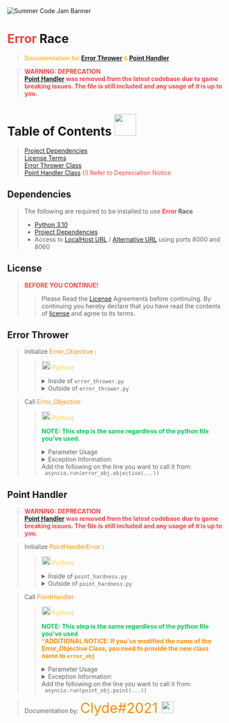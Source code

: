 [Error Thrower]: https://github.com/mkadiya20/heroic-hydra/blob/67f188d0a955d1ae60e08e426ccc68b27ff27e15/src/server/error_thrower.py
[Point Handler]: https://github.com/mkadiya20/heroic-hydra/blob/67f188d0a955d1ae60e08e426ccc68b27ff27e15/src/server/point_hardness.py
[License]: https://github.com/mkadiya20/heroic-hydra/blob/67f188d0a955d1ae60e08e426ccc68b27ff27e15/LICENSE
[Python 3.10]: https://www.python.org/downloads/release/python-3100/
[Project Dependencies]: https://github.com/mkadiya20/heroic-hydra/blob/67f188d0a955d1ae60e08e426ccc68b27ff27e15/poetry.lock
[LocalHost URL]: http://localhost/
[Alternative URL]: http://127.0.0.1/

<img src="https://www.pythondiscord.com/static/images/events/summer_code_jam_2022/site_banner.png" alt="Summer Code Jam Banner">


# <font color="#FF4040"> Error </font> Race

> <font color="#FFC125" style="bold">**Documentation for [Error Thrower] & [Point Handler]**  </font>

> <font color="#FF4040">**WARNING: DEPRECATION <br> [Point Handler] was removed from the latest codebase due to game breaking issues. The file is still included and any usage of it is up to you.**</font>


# Table of Contents <img src="https://www.iconpacks.net/icons/2/free-opened-book-icon-3163-thumb.png" width=50, height=50>
> [Project Dependencies](#Dependencies) <br>
> [License Terms](#License) <br>
> [Error Thrower Class](#ErrorThrower) <br>
> [Point Handler Class](#PointHandler) <font color="#FF4040"> (!) Refer to Depreciation Notice </font>


## Dependencies <span id="Dependencies"><span>
> The following are required to be installed to use **<font color="#FF4040"> Error </font> Race**
>
> * [Python 3.10]
> * [Project Dependencies]
> * Access to [LocalHost URL] / [Alternative URL] using ports 8000 and 8060

## License <span id="License"><span>

> <font color="#FF4040">**BEFORE YOU CONTINUE!** </font>
> > Please Read the [License] Agreements before continuing. By continuing you hereby declare that you have read the contents of [license] and agree to its terms.

## Error Thrower <span id="ErrorThrower"><span>

> Initialize <font color="#FF8C00"> Error_Objective </font>:
> > <img src="https://upload.wikimedia.org/wikipedia/commons/thumb/c/c3/Python-logo-notext.svg/2048px-Python-logo-notext.svg.png" height="20"> <font color="#FFD43B"> Python</font>:
> > <details>
> >    <summary>Inside of <code>error_thrower.py</code></summary>
> >     <br>
> >     Since you're already using the classes file; the <code>imports</code> are already present.
> >     You'll only need to add the following code to the bottom of the file:
> >  
> >     error_obj = Error_Objective()
> >
> >   </details>
> > <details>
> >    <summary>Outside of <code>error_thrower.py</code></summary>
> >     <br>
> >     Since you're using a different python file to initialize <font color="#FF8C00"> Error_Objective </font>
> >     <br>
> >     You'll need to add the following imports to the top of the file:
> >  
> >     import asyncio
> >     from error_thrower import Error_Objective
> >    <br>
> >      Then, add the following in a spot you see fit:
> >    <br>
> >  
> >     error_obj = Error_Objective()
> >
> >   </details>

> Call <font color="#FF8C00"> Error_Objective</font>
> > <img src="https://upload.wikimedia.org/wikipedia/commons/thumb/c/c3/Python-logo-notext.svg/2048px-Python-logo-notext.svg.png" height="20"> <font color="#FFD43B"> Python</font>:
> >
> > <font color="#00C957">**NOTE: This step is the same regardless of the python file you've used.** </font>
> > <br>
> > <details>
> > <summary> Parameter Usage </summary>
> > <br>
> > <table>
> >   <tr>
> >     <td>Name</td>
> >     <td>Casting Type</td>
> >     <td>Default Value</td>
> >     <td> Required</td>
> >  </tr>
> >     <td><font color="#FF8C00"> difficulty</font></td> <td><font color="#959ed6">  int</font></td><td>>===>===></td><td>True</td></tr>
> >     <td><font color="#FF8C00"> already_used_keywords</font></td> <td><font color="#959ed6">list | tuple</font></td><td><font color="#FF8C00">    None</font></td><td>False</td>
> > </table>
> > </details>
> > <details>
> > <summary> Exception Information: </summary>
> > raises <code>DifficultyObjectivesCompleted</code> if <font color="#FF8C00"> already_used_keywords</font> matches the values in <code>self.ERRORS[difficulty]</code>.
> > </details>
> > Add the following on the line you want to call it from: <br>
> > <code> asyncio.run(error_obj.objective(...)) </code>


## Point Handler <span id="PointHandler"><span>

> <font color="#FF4040">**WARNING: DEPRECATION <br> [Point Handler] was removed from the latest codebase due to game breaking issues. The file is still included and any usage of it is up to you.**</font>

> Initialize <font color="#FF8C00"> PointHandlerError </font>:
> > <img src="https://upload.wikimedia.org/wikipedia/commons/thumb/c/c3/Python-logo-notext.svg/2048px-Python-logo-notext.svg.png" height="20"> <font color="#FFD43B"> Python</font>:
> > <details>
> >    <summary>Inside of <code>point_hardness.py</code></summary>
> >     <br>
> >     Since you're already using the classes file; the <code>imports</code> are already present.
> >     You'll only need to add the following code to the bottom of the file:
> >  
> >     point_obj = PointHandler()
> >
> >
> >   </details>
> > <details>
> >    <summary>Outside of <code>point_hardness.py</code></summary>
> >     <br>
> >     Since you're using a different python file to initialize <font color="#FF8C00"> PointHandler </font>
> >     <br>
> >     You'll need to add the following imports to the top of the file:
> >  
> >     import asyncio
> >     from error_thrower import Error_Objective
> >    <br>
> >      Then, add the following in a spot you see fit:
> >    <br>
> >  
> >     point_obj = PointHandler()
> >
> >   </details>

> Call <font color="#FF8C00"> PointHandler</font>
> > <img src="https://upload.wikimedia.org/wikipedia/commons/thumb/c/c3/Python-logo-notext.svg/2048px-Python-logo-notext.svg.png" height="20"> <font color="#FFD43B"> Python</font>:
> >
> > <font color="#00C957">**NOTE: This step is the same regardless of the python file you've used** </font> <br>
> > <font color="#FF8C00">***ADDITIONAL NOTICE: If you've modified the name of the Error_Objective Class, you need to provide the new class name to ``error_obj``**</font>
> > <br>
> > <details>
> > <summary> Parameter Usage </summary>
> > <br>
> > <table>
> >   <tr>
> >     <td>Name</td>
> >     <td>Casting Type</td>
> >     <td>Default Value</td>
> >     <td> Required</td>
> >  </tr>
> >     <td><font color="#FF8C00"> Assignment</font></td> <td><font color="#959ed6">  str</font></td><td>>===>===></td><td>True</td></tr>
> >     <td><font color="#FF8C00"> error_obj</font></td> <td>Error_Objective</td><td>Error_Objective()</td><td>*False </td></tr>
> > </table>
> > </details>
> > <details>
> > <summary> Exception Information: </summary>
> > raises <code>PointHandlerError</code> on Exception.
> > </details>
> > Add the following on the line you want to call it from: <br>
> > <code> asyncio.run(point_obj.point(...)) </code>

> Documentation by: <font color="#FF8C00" size="6"> Clyde#2021 <img src="https://cdn-icons-png.flaticon.com/128/616/616454.png" width="27">
